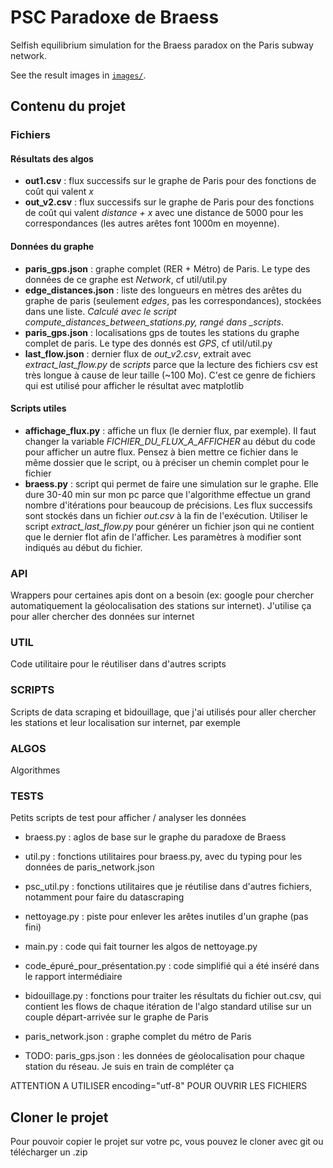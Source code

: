 # PSC Paradoxe de Braess

Selfish equilibrium simulation for the Braess paradox on the Paris subway network.

See the result images in [`images/`](./images/).

## Contenu du projet

### Fichiers

#### Résultats des algos

- **out1.csv** : flux successifs sur le graphe de Paris pour des fonctions de coût qui valent _x_
- **out_v2.csv** : flux successifs sur le graphe de Paris pour des fonctions de coût qui valent _distance + x_ avec une distance de 5000 pour les correspondances (les autres arêtes font 1000m en moyenne).

#### Données du graphe

- **paris_gps.json** : graphe complet (RER + Métro) de Paris. Le type des données de ce graphe est _Network_, cf util/util.py
- **edge_distances.json** : liste des longueurs en mètres des arêtes du graphe de paris (seulement _edges_, pas les correspondances), stockées dans une liste. _Calculé avec le script *compute_distances_between_stations.py*, rangé dans \_scripts_.
- **paris_gps.json** : localisations gps de toutes les stations du graphe complet de paris. Le type des donnés est _GPS_, cf util/util.py
- **last_flow.json** : dernier flux de _out_v2.csv_, extrait avec _extract_last_flow.py_ de _scripts_ parce que la lecture des fichiers csv est très longue à cause de leur taille (~100 Mo). C'est ce genre de fichiers qui est utilisé pour afficher le résultat avec matplotlib

#### Scripts utiles

- **affichage_flux.py** : affiche un flux (le dernier flux, par exemple). Il faut changer la variable _FICHIER_DU_FLUX_A_AFFICHER_ au début du code pour afficher un autre flux. Pensez à bien mettre ce fichier dans le même dossier que le script, ou à préciser un chemin complet pour le fichier
- **braess.py** : script qui permet de faire une simulation sur le graphe. Elle dure 30-40 min sur mon pc parce que l'algorithme effectue un grand nombre d'itérations pour beaucoup de précisions. Les flux successifs sont stockés dans un fichier _out.csv_ à la fin de l'exécution. Utiliser le script _extract_last_flow.py_ pour générer un fichier json qui ne contient que le dernier flot afin de l'afficher. Les paramètres à modifier sont indiqués au début du fichier.

### API

Wrappers pour certaines apis dont on a besoin (ex: google pour chercher automatiquement la géolocalisation des stations sur internet). J'utilise ça pour aller chercher des données sur internet

### UTIL

Code utilitaire pour le réutiliser dans d'autres scripts

### SCRIPTS

Scripts de data scraping et bidouillage, que j'ai utilisés pour aller chercher les stations et leur localisation sur internet, par exemple

### ALGOS

Algorithmes

### TESTS

Petits scripts de test pour afficher / analyser les données

- braess.py : aglos de base sur le graphe du paradoxe de Braess
- util.py : fonctions utilitaires pour braess.py, avec du typing pour les données de paris_network.json
- psc_util.py : fonctions utilitaires que je réutilise dans d'autres fichiers, notamment pour faire du datascraping
- nettoyage.py : piste pour enlever les arêtes inutiles d'un graphe (pas fini)
- main.py : code qui fait tourner les algos de nettoyage.py
- code_épuré_pour_présentation.py : code simplifié qui a été inséré dans le rapport intermédiaire
- bidouillage.py : fonctions pour traiter les résultats du fichier out.csv, qui contient les flows de chaque itération de l'algo standard utilise sur un couple départ-arrivée sur le graphe de Paris

- paris_network.json : graphe complet du métro de Paris
- TODO: paris_gps.json : les données de géolocalisation pour chaque station du réseau. Je suis en train de compléter ça

ATTENTION A UTILISER encoding="utf-8" POUR OUVRIR LES FICHIERS

## Cloner le projet

Pour pouvoir copier le projet sur votre pc, vous pouvez le cloner avec git ou télécharger un .zip
